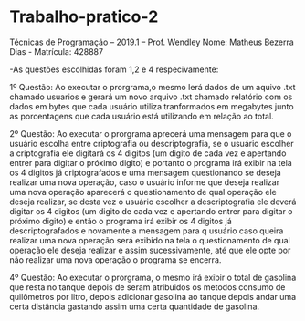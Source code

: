# Trabalho-pratico-2 
Técnicas de Programação – 2019.1 – Prof. Wendley Nome: Matheus Bezerra Dias - Matrícula: 428887

-As questões escolhidas foram 1,2 e 4 respecivamente:

1º Questão:
Ao executar o prorgrama,o mesmo lerá dados de um aquivo .txt chamado usuarios e gerará um novo arquivo .txt chamado relatório com os dados em bytes que cada usuário utiliza tranformados em megabytes junto as porcentagens que cada usuário está utilizando em relação ao total.

2º Questão:
Ao executar o prorgrama aprecerá uma mensagem para que o usuário escolha entre criptografia ou descriptografia, se o usuário escolher a criptografia ele digitará os 4 digitos (um digito de cada vez e apertando entrer para digitar o próximo digito) e portanto o programa irá exibir na tela os 4 digitos já criptografados e uma mensagem questionando se deseja realizar uma nova operação, caso o usuário informe que deseja realizar uma nova operação aparecerá o questionamento de qual operação ele deseja realizar, se desta vez o usuário escolher a descriptografia ele deverá digitar os 4 digitos (um digito de cada vez e apertando entrer para digitar o próximo digito) e então o programa irá exibir os 4 digitos já descriptografados e novamente a mensagem para q usuário caso queira realizar uma nova operação será exibido na tela o questionamento de qual operação ele deseja realizar e assim sucessivamente, até que ele opte por não realizar uma nova operação o programa se encerra.

4º Questão:
Ao executar o prorgrama, o mesmo irá exibir o total de gasolina que resta no tanque depois de seram atribuidos os metodos consumo de quilômetros por litro, depois adicionar gasolina ao tanque depois andar uma certa distância gastando assim uma certa quantidade de gasolina.
